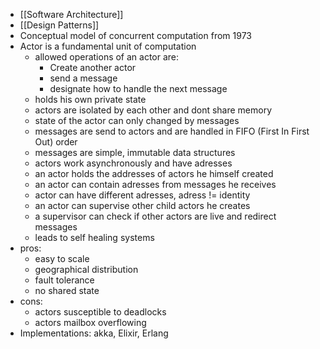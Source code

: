 - [[Software Architecture]]
- [[Design Patterns]]
- Conceptual model of concurrent computation from 1973
- Actor is a fundamental unit of computation
	- allowed operations of an actor are:
		- Create another actor
		- send a message
		- designate how to handle the next message
	- holds his own private state
	- actors are isolated by each other and dont share memory
	- state of the actor can only changed by messages
	- messages are send to actors and are handled in FIFO (First In First Out) order
	- messages are simple, immutable data structures
	- actors work asynchronously and have adresses
	- an actor holds the addresses of actors he himself created
	- an actor can contain adresses from messages he receives
	- actor can have different adresses, adress != identity
	- an actor can supervise other child actors he creates
	- a supervisor can check if other actors are live and redirect messages
	- leads to self healing systems
- pros:
	- easy to scale
	- geographical distribution
	- fault tolerance
	- no shared state
- cons:
	- actors susceptible to deadlocks
	- actors mailbox overflowing
- Implementations: akka, Elixir, Erlang